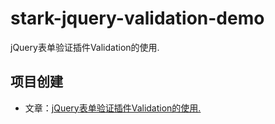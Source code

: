 # stark-jquery-validation-demo
jQuery表单验证插件Validation的使用.

## 项目创建
- 文章：[jQuery表单验证插件Validation的使用.](http://www.litianhua.net/blog/jquery-validation.html)
